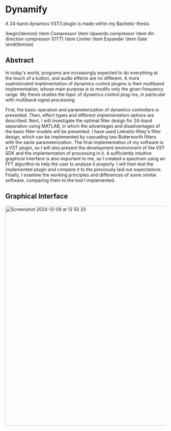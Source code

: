 # Dynamify
A 24-band dynamics VST3 plugin is made within my Bachelor thesis.

\begin{itemize}
    \item Compressor
    \item Upwards compressor
    \item All-direction compressor (OTT)
    \item Limiter
    \item Expander
    \item Gate
\end{itemize}

## Abstract

In today's world, programs are increasingly expected to do everything at the touch
of a button, and audio effects are no different. A more sophisticated implementation of
dynamics control plugins is their multiband implementation, whose main purpose is to
modify only the given frequency range. My thesis studies the topic of dynamics control
plug-ins, in particular with multiband signal processing.


First, the basic operation and parameterization of dynamics controllers is
presented. Then, effect types and different implementation options are described. Next, I
will investigate the optimal filter design for 24-band separation using MATLAB, in which
the advantages and disadvantages of the basic filter models will be presented. I have used
Linkwitz-Riley's filter design, which can be implemented by cascading two Butterworth
filters with the same parameterization. The final implementation of my software is a VST
plugin, so I will also present the development environment of the VST SDK and the
implementation of processing in it. A sufficiently intuitive graphical interface is also
important to me, so I created a spectrum using an FFT algorithm to help the user to analyse
it properly. I will then test the implemented plugin and compare it to the previously laid
out expectations. Finally, I examine the working principles and differences of some
similar software, comparing them to the tool I implemented.

## Graphical Interface

<img width="688" alt="Screenshot 2024-12-09 at 12 50 33" src="https://github.com/user-attachments/assets/15c765ba-a868-41be-ab4a-2d1f13496a7d">

